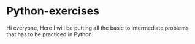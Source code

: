 # Python-exercises
Hi everyone,
Here I will be putting all the basic to intermediate problems that has to be practiced in Python
